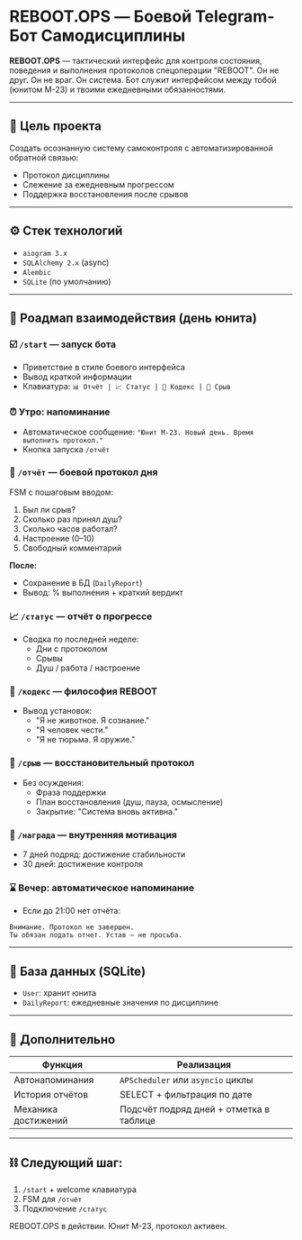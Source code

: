 # REBOOT.OPS — Боевой Telegram-Бот Самодисциплины

**REBOOT.OPS** — тактический интерфейс для контроля состояния, поведения и выполнения протоколов спецоперации "REBOOT". Он не друг. Он не враг. Он система. Бот служит интерфейсом между тобой (юнитом M-23) и твоими ежедневными обязанностями.

---

## 📍 Цель проекта

Создать осознанную систему самоконтроля с автоматизированной обратной связью:

- Протокол дисциплины
- Слежение за ежедневным прогрессом
- Поддержка восстановления после срывов

---

## ⚙️ Стек технологий

- `aiogram 3.x`
- `SQLAlchemy 2.x` (async)
- `Alembic`
- `SQLite` (по умолчанию)

---

## 📅 Роадмап взаимодействия (день юнита)

### ☑️ `/start` — запуск бота

- Приветствие в стиле боевого интерфейса
- Вывод краткой информации
- Клавиатура: `📊 Отчёт | 📈 Статус | 🧠 Кодекс | 🔁 Срыв`

### ⏰ Утро: напоминание

- Автоматическое сообщение: `"Юнит M-23. Новый день. Время выполнить протокол."`
- Кнопка запуска `/отчёт`

### 🧾 `/отчёт` — боевой протокол дня

FSM с пошаговым вводом:

1. Был ли срыв?
2. Сколько раз принял душ?
3. Сколько часов работал?
4. Настроение (0–10)
5. Свободный комментарий

**После:**

- Сохранение в БД (`DailyReport`)
- Вывод: % выполнения + краткий вердикт

### 📈 `/статус` — отчёт о прогрессе

- Сводка по последней неделе:
  - Дни с протоколом
  - Срывы
  - Душ / работа / настроение

### 🧠 `/кодекс` — философия REBOOT

- Вывод установок:
  - "Я не животное. Я сознание."
  - "Я человек чести."
  - "Я не тюрьма. Я оружие."

### 🔁 `/срыв` — восстановительный протокол

- Без осуждения:
  - Фраза поддержки
  - План восстановления (душ, пауза, осмысление)
  - Закрытие: "Система вновь активна."

### 🏅 `/награда` — внутренняя мотивация

- 7 дней подряд: достижение стабильности
- 30 дней: достижение контроля

### ⌛ Вечер: автоматическое напоминание

- Если до 21:00 нет отчёта:

```
Внимание. Протокол не завершен.
Ты обязан подать отчет. Устав — не просьба.
```

---

## 🔐 База данных (SQLite)

- `User`: хранит юнита
- `DailyReport`: ежедневные значения по дисциплине

---

## 🧩 Дополнительно

| Функция                        | Реализация                                                    |
| ------------------------------------- | ----------------------------------------------------------------------- |
| Автонапоминания        | `APScheduler` или `asyncio` циклы                           |
| История отчётов         | SELECT + фильтрация по дате                             |
| Механика достижений | Подсчёт подряд дней + отметка в таблице |

---

## ⛓ Следующий шаг:

1. `/start` + welcome клавиатура
2. FSM для `/отчёт`
3. Подключение `/статус`

REBOOT.OPS в действии. Юнит M-23, протокол активен.
